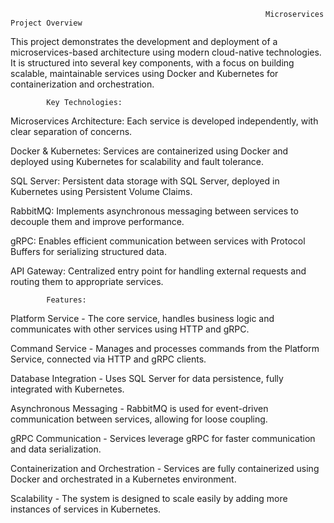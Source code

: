                                                              Microservices Project Overview

This project demonstrates the development and deployment of a microservices-based architecture using modern cloud-native technologies.
It is structured into several key components, with a focus on building scalable, maintainable services using Docker and Kubernetes for containerization and orchestration.

            Key Technologies:

Microservices Architecture: Each service is developed independently, with clear separation of concerns.

Docker & Kubernetes: Services are containerized using Docker and deployed using Kubernetes for scalability and fault tolerance.

SQL Server: Persistent data storage with SQL Server, deployed in Kubernetes using Persistent Volume Claims.

RabbitMQ: Implements asynchronous messaging between services to decouple them and improve performance.

gRPC: Enables efficient communication between services with Protocol Buffers for serializing structured data.

API Gateway: Centralized entry point for handling external requests and routing them to appropriate services.

  
            Features:

Platform Service - The core service, handles business logic and communicates with other services using HTTP and gRPC.

Command Service - Manages and processes commands from the Platform Service, connected via HTTP and gRPC clients.

Database Integration - Uses SQL Server for data persistence, fully integrated with Kubernetes.

Asynchronous Messaging - RabbitMQ is used for event-driven communication between services, allowing for loose coupling.

gRPC Communication - Services leverage gRPC for faster communication and data serialization.

Containerization and Orchestration - Services are fully containerized using Docker and orchestrated in a Kubernetes environment.

Scalability - The system is designed to scale easily by adding more instances of services in Kubernetes.
